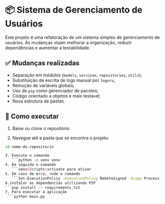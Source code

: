 # 📦 Sistema de Gerenciamento de Usuários

Este projeto é uma refatoração de um sistema simples de gerenciamento de usuários. As mudanças visam melhorar a organização, reduzir dependências e aumentar a testabilidade.

## ✅ Mudanças realizadas

- Separação em módulos (`models`, `services`, `repositories`, `utils`);
- Substituição de escrita de logs manual por `loguru`;
- Remoção de variáveis globais;
- Uso de `pip` como gerenciador de pacotes;
- Código orientado a objetos e mais testável;
- Nova estrutura de pastas.

## 🚀 Como executar

1. Baixe ou clone o repositório:

2. Navegue até a pasta que se encontra o projeto:

```bash
cd nome-do-repositorio

3. Execute o comando
   ```python -m venv venv
4. Em seguida o comando
   ```venv\Scripts\activate para ativar
5. Em caso de erro, rode o comando
   ```Set-ExecutionPolicy -ExecutionPolicy RemoteSigned -Scope Process
6.instalar as dependencias utilizando PIP
```pip install -r requirements.txt
7. Para executar a aplicação
 ```python main.py 

